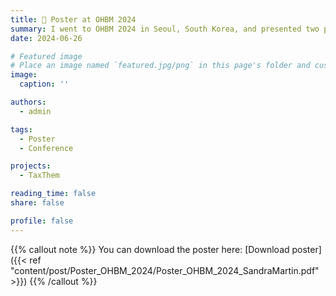 ```yaml
---
title: 👥 Poster at OHBM 2024
summary: I went to OHBM 2024 in Seoul, South Korea, and presented two posters
date: 2024-06-26

# Featured image
# Place an image named `featured.jpg/png` in this page's folder and customize its options here.
image:
  caption: ''

authors:
  - admin

tags:
  - Poster
  - Conference

projects:
  - TaxThem

reading_time: false
share: false

profile: false
---
```


{{% callout note %}}
You can download the poster here: [Download poster]({{< ref "content/post/Poster_OHBM_2024/Poster_OHBM_2024_SandraMartin.pdf" >}})
{{% /callout %}}
